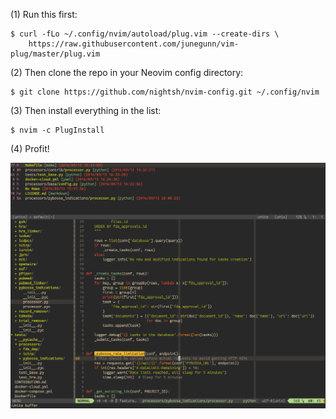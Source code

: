 (1) Run this first:

```
$ curl -fLo ~/.config/nvim/autoload/plug.vim --create-dirs \
    https://raw.githubusercontent.com/junegunn/vim-plug/master/plug.vim
```

(2) Then clone the repo in your Neovim config directory:

```
$ git clone https://github.com/nightsh/nvim-config.git ~/.config/nvim
```

(3) Then install everything in the list:

```
$ nvim -c PlugInstall
```

(4) Profit!

![Sample Python code with multiple buffers and splits](https://github.com/nightsh/nvim-config/raw/master/nvim_unite+nerdtree+python+gruvbox.png "Neovim and Python")
